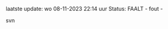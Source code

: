 laatste update: 
wo 08-11-2023 22:14   uur 
Status: FAALT - fout - 
<div class="service R">svn</div>
